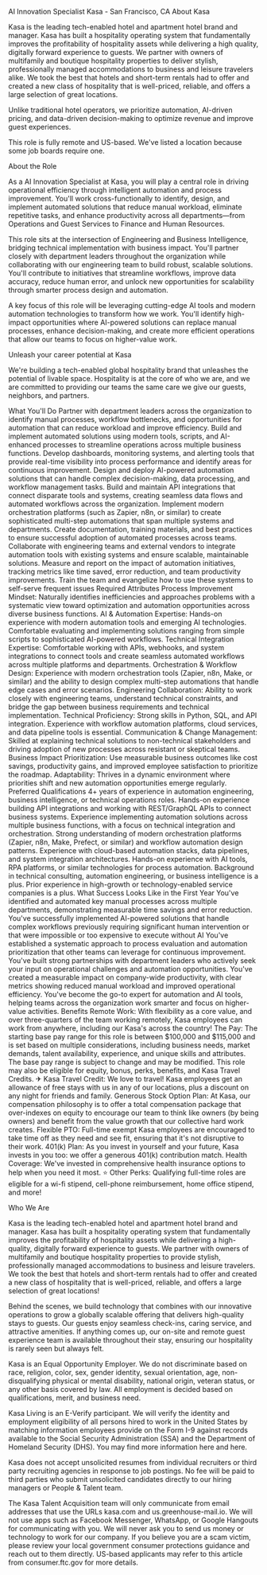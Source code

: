 AI Innovation Specialist
Kasa - San Francisco, CA
About Kasa

Kasa is the leading tech-enabled hotel and apartment hotel brand and manager. Kasa has built a hospitality operating system that fundamentally improves the profitability of hospitality assets while delivering a high quality, digitally forward experience to guests. We partner with owners of multifamily and boutique hospitality properties to deliver stylish, professionally managed accommodations to business and leisure travelers alike. We took the best that hotels and short-term rentals had to offer and created a new class of hospitality that is well-priced, reliable, and offers a large selection of great locations.

Unlike traditional hotel operators, we prioritize automation, AI-driven pricing, and data-driven decision-making to optimize revenue and improve guest experiences.

This role is fully remote and US-based. We've listed a location because some job boards require one.

About the Role

As a AI Innovation Specialist at Kasa, you will play a central role in driving operational efficiency through intelligent automation and process improvement. You'll work cross-functionally to identify, design, and implement automated solutions that reduce manual workload, eliminate repetitive tasks, and enhance productivity across all departments—from Operations and Guest Services to Finance and Human Resources.

This role sits at the intersection of Engineering and Business Intelligence, bridging technical implementation with business impact. You'll partner closely with department leaders throughout the organization while collaborating with our engineering team to build robust, scalable solutions. You'll contribute to initiatives that streamline workflows, improve data accuracy, reduce human error, and unlock new opportunities for scalability through smarter process design and automation.

A key focus of this role will be leveraging cutting-edge AI tools and modern automation technologies to transform how we work. You'll identify high-impact opportunities where AI-powered solutions can replace manual processes, enhance decision-making, and create more efficient operations that allow our teams to focus on higher-value work.

Unleash your career potential at Kasa

We're building a tech-enabled global hospitality brand that unleashes the potential of livable space. Hospitality is at the core of who we are, and we are committed to providing our teams the same care we give our guests, neighbors, and partners.

What You'll Do
Partner with department leaders across the organization to identify manual processes, workflow bottlenecks, and opportunities for automation that can reduce workload and improve efficiency.
Build and implement automated solutions using modern tools, scripts, and AI-enhanced processes to streamline operations across multiple business functions.
Develop dashboards, monitoring systems, and alerting tools that provide real-time visibility into process performance and identify areas for continuous improvement.
Design and deploy AI-powered automation solutions that can handle complex decision-making, data processing, and workflow management tasks.
Build and maintain API integrations that connect disparate tools and systems, creating seamless data flows and automated workflows across the organization.
Implement modern orchestration platforms (such as Zapier, n8n, or similar) to create sophisticated multi-step automations that span multiple systems and departments.
Create documentation, training materials, and best practices to ensure successful adoption of automated processes across teams.
Collaborate with engineering teams and external vendors to integrate automation tools with existing systems and ensure scalable, maintainable solutions.
Measure and report on the impact of automation initiatives, tracking metrics like time saved, error reduction, and team productivity improvements.
Train the team and evangelize how to use these systems to self-serve frequent issues
Required Attributes
Process Improvement Mindset: Naturally identifies inefficiencies and approaches problems with a systematic view toward optimization and automation opportunities across diverse business functions.
AI & Automation Expertise: Hands-on experience with modern automation tools and emerging AI technologies. Comfortable evaluating and implementing solutions ranging from simple scripts to sophisticated AI-powered workflows.
Technical Integration Expertise: Comfortable working with APIs, webhooks, and system integrations to connect tools and create seamless automated workflows across multiple platforms and departments.
Orchestration & Workflow Design: Experience with modern orchestration tools (Zapier, n8n, Make, or similar) and the ability to design complex multi-step automations that handle edge cases and error scenarios.
Engineering Collaboration: Ability to work closely with engineering teams, understand technical constraints, and bridge the gap between business requirements and technical implementation.
Technical Proficiency: Strong skills in Python, SQL, and API integration. Experience with workflow automation platforms, cloud services, and data pipeline tools is essential.
Communication & Change Management: Skilled at explaining technical solutions to non-technical stakeholders and driving adoption of new processes across resistant or skeptical teams.
Business Impact Prioritization: Use measurable business outcomes like cost savings, productivity gains, and improved employee satisfaction to prioritize the roadmap.
Adaptability: Thrives in a dynamic environment where priorities shift and new automation opportunities emerge regularly.
Preferred Qualifications
4+ years of experience in automation engineering, business intelligence, or technical operations roles.
Hands-on experience building API integrations and working with REST/GraphQL APIs to connect business systems.
Experience implementing automation solutions across multiple business functions, with a focus on technical integration and orchestration.
Strong understanding of modern orchestration platforms (Zapier, n8n, Make, Prefect, or similar) and workflow automation design patterns.
Experience with cloud-based automation stacks, data pipelines, and system integration architectures.
Hands-on experience with AI tools, RPA platforms, or similar technologies for process automation.
Background in technical consulting, automation engineering, or business intelligence is a plus.
Prior experience in high-growth or technology-enabled service companies is a plus.
What Success Looks Like in the First Year
You've identified and automated key manual processes across multiple departments, demonstrating measurable time savings and error reduction.
You've successfully implemented AI-powered solutions that handle complex workflows previously requiring significant human intervention or that were impossible or too expensive to execute without AI
You've established a systematic approach to process evaluation and automation prioritization that other teams can leverage for continuous improvement.
You've built strong partnerships with department leaders who actively seek your input on operational challenges and automation opportunities.
You've created a measurable impact on company-wide productivity, with clear metrics showing reduced manual workload and improved operational efficiency.
You've become the go-to expert for automation and AI tools, helping teams across the organization work smarter and focus on higher-value activities.
Benefits
Remote Work: With flexibility as a core value, and over three-quarters of the team working remotely, Kasa employees can work from anywhere, including our Kasa's across the country!
The Pay: The starting base pay range for this role is between $100,000 and $115,000 and is set based on multiple considerations, including business needs, market demands, talent availability, experience, and unique skills and attributes. The base pay range is subject to change and may be modified. This role may also be eligible for equity, bonus, perks, benefits, and Kasa Travel Credits.
✈ Kasa Travel Credit: We love to travel! Kasa employees get an allowance of free stays with us in any of our locations, plus a discount on any night for friends and family.
Generous Stock Option Plan: At Kasa, our compensation philosophy is to offer a total compensation package that over-indexes on equity to encourage our team to think like owners (by being owners) and benefit from the value growth that our collective hard work creates.
Flexible PTO: Full-time exempt Kasa employees are encouraged to take time off as they need and see fit, ensuring that it's not disruptive to their work.
401(k) Plan: As you invest in yourself and your future, Kasa invests in you too: we offer a generous 401(k) contribution match.
Health Coverage: We've invested in comprehensive health insurance options to help when you need it most.
⭐ Other Perks: Qualifying full-time roles are eligible for a wi-fi stipend, cell-phone reimbursement, home office stipend, and more!

Who We Are

Kasa is the leading tech-enabled hotel and apartment hotel brand and manager. Kasa has built a hospitality operating system that fundamentally improves the profitability of hospitality assets while delivering a high-quality, digitally forward experience to guests. We partner with owners of multifamily and boutique hospitality properties to provide stylish, professionally managed accommodations to business and leisure travelers. We took the best that hotels and short-term rentals had to offer and created a new class of hospitality that is well-priced, reliable, and offers a large selection of great locations!

Behind the scenes, we build technology that combines with our innovative operations to grow a globally scalable offering that delivers high-quality stays to guests. Our guests enjoy seamless check-ins, caring service, and attractive amenities. If anything comes up, our on-site and remote guest experience team is available throughout their stay, ensuring our hospitality is rarely seen but always felt.

Kasa is an Equal Opportunity Employer. We do not discriminate based on race, religion, color, sex, gender identity, sexual orientation, age, non-disqualifying physical or mental disability, national origin, veteran status, or any other basis covered by law. All employment is decided based on qualifications, merit, and business need.

Kasa Living is an E-Verify participant. We will verify the identity and employment eligibility of all persons hired to work in the United States by matching information employees provide on the Form I-9 against records available to the Social Security Administration (SSA) and the Department of Homeland Security (DHS). You may find more information here and here.

Kasa does not accept unsolicited resumes from individual recruiters or third party recruiting agencies in response to job postings. No fee will be paid to third parties who submit unsolicited candidates directly to our hiring managers or People & Talent team.

The Kasa Talent Acquisition team will only communicate from email addresses that use the URLs kasa.com and us.greenhouse-mail.io. We will not use apps such as Facebook Messenger, WhatsApp, or Google Hangouts for communicating with you. We will never ask you to send us money or technology to work for our company. If you believe you are a scam victim, please review your local government consumer protections guidance and reach out to them directly. US-based applicants may refer to this article from consumer.ftc.gov for more details.